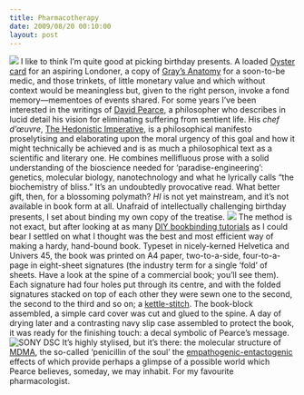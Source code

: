 ```yaml
---
title: Pharmacotherapy
date: 2009/08/20 00:10:00
layout: post
---
```


![](http://66.147.244.104/~henrysta/wp-content/uploads/2009/08/hi1-300x120.jpg) I like to think I’m quite good at picking birthday presents. A loaded [Oyster card](http://en.wikipedia.org/wiki/Oyster_card) for an aspiring Londoner, a copy of [Gray’s Anatomy](http://en.wikipedia.org/wiki/Grays_Anatomy) for a soon-to-be medic, and those trinkets, of little monetary value and which without context would be meaningless but, given to the right person, invoke a fond memory—mementoes of events shared. For some years I’ve been interested in the writings of [David Pearce](http://en.wikipedia.org/wiki/David_Pearce_\(philosopher\)), a philosopher who describes in lucid detail his vision for eliminating suffering from sentient life. His _chef d’œuvre_, [The Hedonistic Imperative](http://www.hedweb.com), is a philosophical manifesto proselytising and elaborating upon the moral urgency of this goal and how it might technically be achieved and is as much a philosophical text as a scientific and literary one. He combines mellifluous prose with a solid understanding of the bioscience needed for ‘paradise-engineering’: genetics, molecular biology, nanotechnology and what he lyrically calls “the biochemistry of bliss.” It’s an undoubtedly provocative read. What better gift, then, for a blossoming polymath? _HI_ is not yet mainstream, and it’s not available in book form at all. Unafraid of intellectually challenging birthday presents, I set about binding my own copy of the treatise. ![](http://media.tumblr.com/tumblr_ltocn4ZwxZ1qahiyl.jpg) The method is not exact, but after looking at as many [DIY bookbinding tutorials](http://nomediakings.org/doityourself/doityourself_book_press.html) as I could bear I settled on what I thought was the best and most efficient way of making a hardy, hand-bound book. Typeset in nicely-kerned Helvetica and Univers 45, the book was printed on A4 paper, two-to-a-side, four-to-a-page in eight-sheet signatures (the industry term for a single ‘fold’ of sheets. Have a look at the spine of a commercial book; you’ll see them). Each signature had four holes put through its centre, and with the folded signatures stacked on top of each other they were sewn one to the second, the second to the third and so on; a [kettle-stitch](http://briansawyer.net/2006/05/25/stitch-the-signatures/). The book-block assembled, a simple card cover was cut and glued to the spine. A day of drying later and a contrasting navy slip case assembled to protect the book, it was ready for the finishing touch: a decal symbolic of Pearce’s message. ![SONY DSC](http://66.147.244.104/~henrysta/wp-content/uploads/2009/08/hi2-300x200.jpg) It’s highly stylised, but it’s there: the molecular structure of [MDMA](http://www.mdma.net), the so-called ‘penicillin of the soul’ the [empathogenic-entactogenic](http://www.mdma.net/#ecstasyfeel) effects of which provide perhaps a glimpse of a possible world which Pearce believes, someday, we may inhabit. For my favourite pharmacologist.
